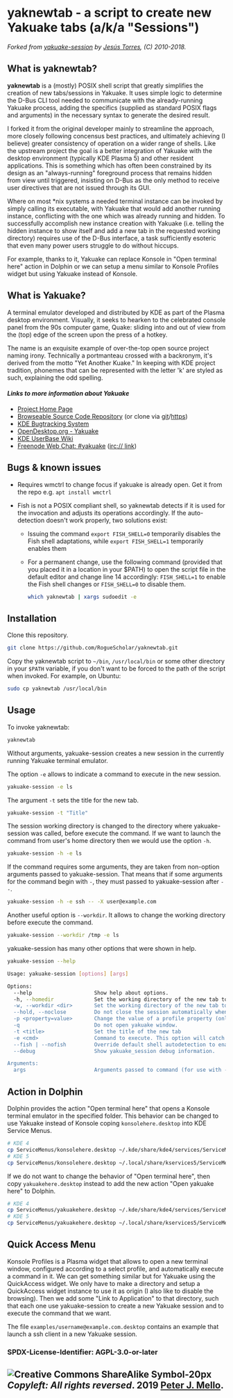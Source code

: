# yaknewtab - a script to create new Yakuake tabs (a/k/a "Sessions")

_Forked from [yakuake-session](https://github.com/aplatanado/yakuake-session) by [Jesús Torres](https://github.com/aplatanado), (C) 2010-2018._

## What is yaknewtab?

**yaknewtab** is a (mostly) POSIX shell script that greatly simplifies the creation of new tabs/sessions in Yakuake. It uses simple logic to determine the D-Bus CLI tool needed to communicate with the already-running Yakuake process, adding the specifics (supplied as standard POSIX flags and arguments) in the necessary syntax to generate the desired result.

I forked it from the original developer mainly to streamline the approach, more closely following concensus best practices, and ultimately achieving (I believe) greater consistency of operation on a wider range of shells. Like the upstream project the goal is a better integration of Yakuake with the desktop environment (typically KDE Plasma 5) and other resident applications. This is something which has often been constrained by its design as an "always-running" foreground process that remains hidden from view until triggered, insisting on D-Bus as the only method to receive user directives that are not issued through its GUI.

Where on most *nix systems a needed terminal instance can be invoked by simply calling its executable, with Yakuake that would add another running instance, conflicting with the one which was already running and hidden. To successfully accomplish new instance creation with Yakuake (i.e. telling the hidden instance to show itself and add a new tab in the requested working directory) requires use of the D-Bus interface, a task sufficiently esoteric that even many power users struggle to do without hiccups.

For example, thanks to it, Yakuake can replace Konsole in "Open terminal here" action in Dolphin or we can setup a menu similar to Konsole Profiles widget but using Yakuake instead of Konsole.

## What is Yakuake?

A terminal emulator developed and distributed by KDE as part of the Plasma desktop environment. Visually, it seeks to hearken to the celebrated console panel from the 90s computer game, Quake: sliding into and out of view from the (top) edge of the screen upon the press of a hotkey.

The name is an exquisite example of over-the-top open source project naming irony. Technically a portmanteau crossed with a backronym, it's derived from the motto "Yet Another Kuake." In keeping with KDE project tradition, phonemes that can be represented with the letter 'k' are styled as such, explaining the odd spelling.

#### _Links to more information about Yakuake_

* [Project Home Page](https://kde.org/applications/system/yakuake/)
* [Browseable Source Code Repository](https://cgit.kde.org/yakuake.git/) (or clone via [git](git://anongit.kde.org/yakuake.git)/[https](https://anongit.kde.org/yakuake.git))
* [KDE Bugtracking System](https://bugs.kde.org/buglist.cgi?component=general&list_id=1612098&product=yakuake&resolution=---)
* [OpenDesktop.org - Yakuake](https://www.linux-apps.com/content/show.php?content=29153)
* [KDE UserBase Wiki](https://userbase.kde.org/Yakuake)
* [Freenode Web Chat: #yakuake](http://webchat.freenode.net/?randomnick=1&channels=%23yakuake&prompt=1&uio=MTY9dHJ1ZSY5PXRydWUmMTI9dHJ1ZQ6c) ([irc:// link](irc://irc.freenode.org/#yakuake))

## Bugs & known issues

* Requires wmctrl to change focus if yakuake is already open. Get it from the repo e.g. `apt install wmctrl`

* Fish is not a POSIX compliant shell, so yaknewtab detects if it is used for the invocation and adjusts its operations accordingly. If the auto-detection doesn't work properly, two solutions exist:
  * Issuing the command `export FISH_SHELL=0` temporarily disables the Fish shell adaptations, while `export FISH_SHELL=1` temporarily enables them

  * For a permanent change, use the following command (provided that you placed it in a location in your $PATH) to open the script file in the default editor and change line 14 accordingly: `FISH_SHELL=1` to enable the Fish shell changes or `FISH_SHELL=0` to disable them.
      ```bash
      which yaknewtab | xargs sudoedit -e
      ```


## Installation

Clone this repository.

```bash
git clone https://github.com/RogueScholar/yaknewtab.git
```

Copy the yaknewtab script to `~/bin`, `/usr/local/bin` or some other directory
in your `$PATH` variable, if you don't want to be forced to the path of the script when
invoked. For example, on Ubuntu:

```bash
sudo cp yaknewtab /usr/local/bin
```

## Usage

To invoke yaknewtab:

```bash
yaknewtab
```

Without arguments, yakuake-session creates a new session in the currently
running Yakuake terminal emulator.

The option `-e` allows to indicate a command to execute in the new session.

```bash
yakuake-session -e ls
```

The argument `-t` sets the title for the new tab.

```bash
yakuake-session -t "Title"
```

The session working directory is changed to the directory where yakuake-session
was called, before execute the command. If we want to launch the command from
user's home directory then we would use the option `-h`.

```bash
yakuake-session -h -e ls
```

If the command requires some arguments, they are taken from non-option
arguments passed to yakuake-session. That means that if some arguments for the
command begin with `-`, they must passed to yakuake-session after `--`.

```bash
yakuake-session -h -e ssh -- -X user@example.com
```

Another useful option is `--workdir`. It allows to change the working directory
before execute the command.

```bash
yakuake-session --workdir /tmp -e ls
```

yakuake-session has many other options that were shown in help.

```bash
yakuake-session --help

Usage: yakuake-session [options] [args]

Options:
  --help                    Show help about options.
  -h, --homedir             Set the working directory of the new tab to the user's home.
  -w, --workdir <dir>       Set the working directory of the new tab to 'dir'
  --hold, --noclose         Do not close the session automatically when the command ends.
  -p <property=value>       Change the value of a profile property (only for KDE 4).
  -q                        Do not open yakuake window.
  -t <title>                Set the title of the new tab
  -e <cmd>                  Command to execute. This option will catch all following arguments, so use it as the last option.
  --fish | --nofish         Override default shell autodetection to enable or disable the fish shell support.
  --debug                   Show yakuake_session debug information.

Arguments:
  args                      Arguments passed to command (for use with -e).
```

## Action in Dolphin

Dolphin provides the action "Open terminal here" that opens a Konsole terminal
emulator in the specified folder. This behavior can be changed to use Yakuake
instead of Konsole coping `konsolehere.desktop` into KDE Service Menus.

```bash
# KDE 4
cp ServiceMenus/konsolehere.desktop ~/.kde/share/kde4/services/ServiceMenus/
# KDE 5
cp ServiceMenus/konsolehere.desktop ~/.local/share/kservices5/ServiceMenus/
```

If we do not want to change the behavior of "Open terminal here", then copy
`yakuakehere.desktop` instead to add the new action "Open yakuake here" to
Dolphin.

```bash
# KDE 4
cp ServiceMenus/yakuakehere.desktop ~/.kde/share/kde4/services/ServiceMenus/
# KDE 5
cp ServiceMenus/yakuakehere.desktop ~/.local/share/kservices5/ServiceMenus/
```

## Quick Access Menu

Konsole Profiles is a Plasma widget that allows to open a new terminal window,
configured according to a select profile, and automatically execute a command
in it. We can get something similar but for Yakuake using the QuickAccess
widget. We only have to make a directory and setup a QuickAccess widget
instance to use it as origin (I also like to disable the browsing). Then we
add some "Link to Application" to that directory, such that each one use
yakuake-session to create a new Yakuake session and to execute the command
that we want.

The file `examples/username@example.com.desktop` contains an example that launch
a ssh client in a new Yakuake session.

### SPDX-License-Identifier: AGPL-3.0-or-later

## ![Creative Commons ShareAlike Symbol-20px](https://user-images.githubusercontent.com/15098724/56478451-5958a680-6464-11e9-944a-f4c744e70f26.png) _Copyleft: All rights reversed_. 2019 [Peter J. Mello](https://github.com/RogueScholar).
